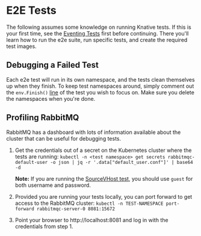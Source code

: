 # E2E Tests

The following assumes some knowledge on running Knative tests. If this is your first time, see the [Eventing Tests](https://github.com/knative/eventing/blob/main/test/README.md) first before continuing. There you'll learn how to run the e2e suite, run specific tests, and create the required test images.

## Debugging a Failed Test

Each e2e test will run in its own namespace, and the tests clean themselves up when they finish. To keep test namespaces around, simply comment out the `env.Finish()` [line](https://github.com/knative-sandbox/eventing-rabbitmq/blob/main/test/e2e/main_test.go#L164) of the test you wish to focus on. Make sure you delete the namespaces when you're done.

## Profiling RabbitMQ

RabbitMQ has a dashboard with lots of information available about the cluster that can be useful for debugging tests.

1. Get the credentials out of a secret on the Kubernetes cluster where the tests are running:
  `kubectl -n <test namespace> get secrets rabbitmqc-default-user -o json | jq -r '.data["default_user.conf"]' | base64 -d`

   **Note:** If you are running the [SourceVHost test](./sourcevhost_test.go), you should use `guest` for both username and password.
2. Provided you are running your tests locally, you can port forward to get access to the RabbitMQ cluster:
  `kubectl -n TEST-NAMESPACE port-forward rabbitmqc-server-0 8081:15672`
3. Point your browser to http://localhost:8081 and log in with the credentials from step 1.
  
